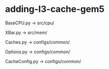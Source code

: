 # adding-l3-cache-gem5

BaseCPU.py -> src/cpu/

XBar.py -> src/mem/

Caches.py -> configs/common/

Options.py -> configs/common/

CacheConfig.py -> configs/common/
